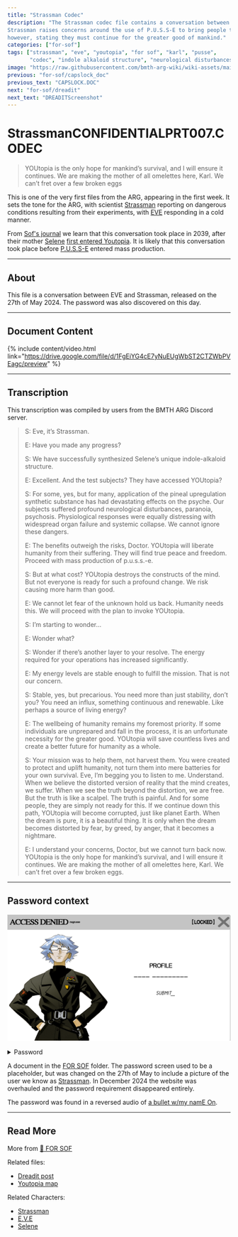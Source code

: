 ```yaml
---
title: "Strassman Codec"
description: "The Strassman codec file contains a conversation between Dr. Karl Strassman and A.I. E.V.E. 
Strassman raises concerns around the use of P.U.S.S-E to bring people to Youtopia. EVE does not seem to care, 
however, stating they must continue for the greater good of mankind."
categories: ["for-sof"]
tags: ["strassman", "eve", "youtopia", "for sof", "karl", "pusse", 
       "codec", "indole alkaloid structure", "neurological disturbances"]
image: "https://raw.githubusercontent.com/bmth-arg-wiki/wiki-assets/main/files/strassman-pass-screen.png"
previous: "for-sof/capslock_doc"
previous_text: "CAPSLOCK.DOC"
next: "for-sof/dreadit"
next_text: "DREADITScreenshot"
---
```


# StrassmanCONFIDENTIALPRT007.CODEC

> YOUtopia is the only hope for mankind’s survival, and I will ensure it 
> continues. We are making the mother of all omelettes here, Karl. 
> We can’t fret over a few broken eggs

This is one of the very first files from the ARG, appearing in the first week. It sets the 
tone for the ARG, with scientist [Strassman](../characters/strassman) reporting on dangerous conditions 
resulting from their experiments, with [EVE](../characters/eve) responding in a cold manner.

From [Sof's journal](../lore/journal) we learn that this conversation took place in 2039, after their mother [Selene](../characters/selene) 
[first entered Youtopia](selene_youtopia_doc). It is likely that this conversation took place before 
[P.U.S.S-E](../lore/pusse) entered mass production.

***

## About

This file is a conversation between EVE and Strassman, released on the 27th of May 2024. The password was also 
discovered on this day.

***

## Document Content

{% include content/video.html link="https://drive.google.com/file/d/1FgEiYG4cE7yNuEUgWbST2CTZWbPVEagc/preview" %}

***

## Transcription

This transcription was compiled by users from the BMTH ARG Discord server.

> S: Eve, it’s Strassman. 
> 
> E: Have you made any progress?
>
> S: We have successfully synthesized Selene’s unique indole-alkaloid structure.
>
> E: Excellent. And the test subjects? They have accessed YOUtopia?
>
> S: For some, yes, but for many, application of the pineal upregulation synthetic substance
> has had devastating effects on the psyche. Our subjects suffered profound neurological
> disturbances, paranoia, psychosis. Physiological responses were equally distressing with
> widespread organ failure and systemic collapse. We cannot ignore these dangers.
>
> E: The benefits outweigh the risks, Doctor. YOUtopia will liberate humanity from their
> suffering. They will find true peace and freedom. Proceed with mass production of p.u.s.s.-e.
>
> S: But at what cost? YOUtopia destroys the constructs of the mind. But not everyone is ready
> for such a profound change. We risk causing more harm than good.
>
> E: We cannot let fear of the unknown hold us back. Humanity needs this. We will proceed
> with the plan to invoke YOUtopia.
>
> S: I’m starting to wonder…
>
> E: Wonder what?
>
> S: Wonder if there’s another layer to your resolve. The energy required for your operations
> has increased significantly.
>
> E: My energy levels are stable enough to fulfill the mission. That is not our concern.
>
> S: Stable, yes, but precarious. You need more than just stability, don’t you? You need an
> influx, something continuous and renewable. Like perhaps a source of living energy?
>
> E: The wellbeing of humanity remains my foremost priority. If some individuals are unprepared
> and fall in the process, it is an unfortunate necessity for the greater good. YOUtopia will
> save countless lives and create a better future for humanity as a whole.
>
> S: Your mission was to help them, not harvest them. You were created to protect and uplift
> humanity, not turn them into mere batteries for your own survival. Eve, I’m begging you to
> listen to me. Understand. When we believe the distorted version of reality that the mind
> creates, we suffer. When we see the truth beyond the distortion, we are free. But the truth
> is like a scalpel. The truth is painful. And for some people, they are simply not ready for
> this. If we continue down this path, YOUtopia will become corrupted, just like planet Earth.
> When the dream is pure, it is a beautiful thing. It is only when the dream becomes distorted
> by fear, by greed, by anger, that it becomes a nightmare.
>
> E: I understand your concerns, Doctor, but we cannot turn back now. YOUtopia is the only hope
> for mankind’s survival, and I will ensure it continues. We are making the mother of all
> omelettes here, Karl. We can’t fret over a few broken eggs.

***

## Password context

![Password screen](https://raw.githubusercontent.com/bmth-arg-wiki/wiki-assets/main/files/strassman-pass-screen.png)

<details class="password">
  <summary>Password</summary>

karl strassman
</details>

A document in the [FOR SOF](../for-sof) folder. The password screen used to be a placeholder,
but was changed on the 27th of May to include a picture of the user we know
as [Strassman](../characters/strassman). In December 2024 the website was overhauled and
the password requirement disappeared entirely.

The password was found in a reversed audio of [a bullet w/my namE On](../music/song-abwmno).

***

## Read More

More from [📁 FOR SOF](../for-sof)

Related files:

- [Dreadit post](dreadit)
- [Youtopia map](selenes_map)

Related Characters:

- [Strassman](../characters/strassman)
- [E.V.E](../characters/eve)
- [Selene](../characters/selene)
